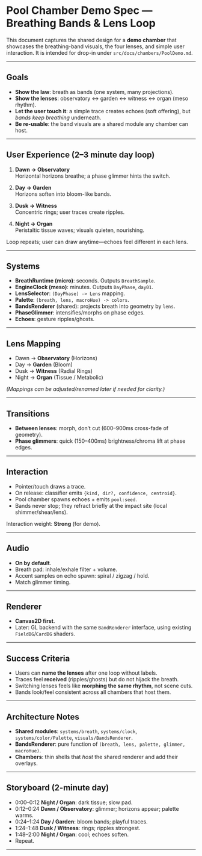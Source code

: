 
# Pool Chamber Demo Spec — Breathing Bands & Lens Loop

This document captures the shared design for a **demo chamber** that showcases
the breathing-band visuals, the four lenses, and simple user interaction.
It is intended for drop-in under `src/docs/chambers/PoolDemo.md`.

---

## Goals

- **Show the law**: breath as bands (one system, many projections).
- **Show the lenses**: observatory ↔ garden ↔ witness ↔ organ (meso rhythm).
- **Let the user touch it**: a simple trace creates echoes (soft offering),
  but *bands keep breathing* underneath.
- **Be re-usable**: the band visuals are a shared module any chamber can host.

---

## User Experience (2–3 minute day loop)

1. **Dawn → Observatory**  
   Horizontal horizons breathe; a phase glimmer hints the switch.

2. **Day → Garden**  
   Horizons soften into bloom-like bands.

3. **Dusk → Witness**  
   Concentric rings; user traces create ripples.

4. **Night → Organ**  
   Peristaltic tissue waves; visuals quieten, nourishing.

Loop repeats; user can draw anytime—echoes feel different in each lens.

---

## Systems

- **BreathRuntime (micro)**: seconds. Outputs `BreathSample`.
- **EngineClock (meso)**: minutes. Outputs `DayPhase`, `day01`.
- **LensSelector**: `(DayPhase) -> Lens` mapping.
- **Palette**: `(breath, lens, macroHue) -> colors`.
- **BandsRenderer** (shared): projects breath into geometry by `lens`.
- **PhaseGlimmer**: intensifies/morphs on phase edges.
- **Echoes**: gesture ripples/ghosts.

---

## Lens Mapping

- Dawn → **Observatory** (Horizons)
- Day → **Garden** (Bloom)
- Dusk → **Witness** (Radial Rings)
- Night → **Organ** (Tissue / Metabolic)

*(Mappings can be adjusted/renamed later if needed for clarity.)*

---

## Transitions

- **Between lenses**: morph, don’t cut (600–900ms cross-fade of geometry).
- **Phase glimmers**: quick (150–400ms) brightness/chroma lift at phase edges.

---

## Interaction

- Pointer/touch draws a trace.  
- On release: classifier emits `{kind, dir?, confidence, centroid}`.  
- Pool chamber spawns echoes + emits `pool:seed`.  
- Bands never stop; they refract briefly at the impact site (local shimmer/shear/lens).

Interaction weight: **Strong** (for demo).

---

## Audio

- **On by default**.  
- Breath pad: inhale/exhale filter + volume.  
- Accent samples on echo spawn: spiral / zigzag / hold.  
- Match glimmer timing.

---

## Renderer

- **Canvas2D first**.  
- Later: GL backend with the same `BandRenderer` interface, using existing `FieldBG`/`CardBG` shaders.

---

## Success Criteria

- Users can **name the lenses** after one loop without labels.  
- Traces feel **received** (ripples/ghosts) but do not hijack the breath.  
- Switching lenses feels like **morphing the same rhythm**, not scene cuts.  
- Bands look/feel consistent across all chambers that host them.

---

## Architecture Notes

- **Shared modules**: `systems/breath`, `systems/clock`, `systems/color/Palette`, `visuals/BandsRenderer`.
- **BandsRenderer**: pure function of `(breath, lens, palette, glimmer, macroHue)`.
- **Chambers**: thin shells that *host* the shared renderer and add their overlays.

---

## Storyboard (2-minute day)

- 0:00–0:12 **Night / Organ**: dark tissue; slow pad.  
- 0:12–0:24 **Dawn / Observatory**: glimmer; horizons appear; palette warms.  
- 0:24–1:24 **Day / Garden**: bloom bands; playful traces.  
- 1:24–1:48 **Dusk / Witness**: rings; ripples strongest.  
- 1:48–2:00 **Night / Organ**: cool; echoes soften.  
- Repeat.

---
